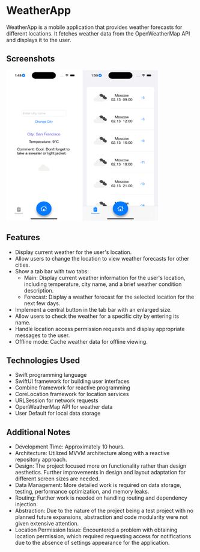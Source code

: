 # WeatherApp

WeatherApp is a mobile application that provides weather forecasts for different locations. It fetches weather data from the OpenWeatherMap API and displays it to the user.

## Screenshots
<img src="https://github.com/DmitriiLipuntsov/WeatherApp/blob/main/screen.png" width="200" height="400"/> <img src="https://github.com/DmitriiLipuntsov/WeatherApp/blob/main/screen0.png" width="200" height="400"/>

## Features

- Display current weather for the user's location.
- Allow users to change the location to view weather forecasts for other cities.
- Show a tab bar with two tabs:
  - Main: Display current weather information for the user's location, including temperature, city name, and a brief weather condition description.
  - Forecast: Display a weather forecast for the selected location for the next few days.
- Implement a central button in the tab bar with an enlarged size.
- Allow users to check the weather for a specific city by entering its name.
- Handle location access permission requests and display appropriate messages to the user.
- Offline mode: Cache weather data for offline viewing.

## Technologies Used

- Swift programming language
- SwiftUI framework for building user interfaces
- Combine framework for reactive programming
- CoreLocation framework for location services
- URLSession for network requests
- OpenWeatherMap API for weather data
- User Default for local data storage

## Additional Notes

- Development Time: Approximately 10 hours.
- Architecture: Utilized MVVM architecture along with a reactive repository approach.
- Design: The project focused more on functionality rather than design aesthetics. Further improvements in design and layout adaptation for different screen sizes are needed.
- Data Management: More detailed work is required on data storage, testing, performance optimization, and memory leaks.
- Routing: Further work is needed on handling routing and dependency injection.
- Abstraction: Due to the nature of the project being a test project with no planned future expansions, abstraction and code modularity were not given extensive attention.
- Location Permission Issue: Encountered a problem with obtaining location permission, which required requesting access for notifications due to the absence of settings appearance for the application.
